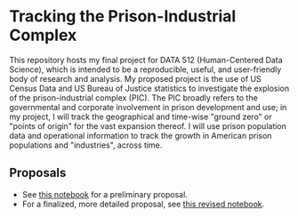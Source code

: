 # Tracking the Prison-Industrial Complex

This repository hosts my final project for DATA 512 (Human-Centered Data Science), which is intended to be a reproducible, useful, and user-friendly body of research and analysis. My proposed project is the use of US Census Data and US Bureau of Justice statistics to investigate the explosion of the prison-industrial complex (PIC). The PIC broadly refers to the governmental and corporate involvement in prison development and use; in my project, I will track the geographical and time-wise "ground zero" or "points of origin" for the vast expansion thereof. I will use prison population data and operational information to track the growth in American prison populations and "industries", across time. 

## Proposals

- See [this notebook](https://github.com/Anmol-Srivastava/data-512-final/blob/main/Proposal_Preliminary.ipynb) for a preliminary proposal.
- For a finalized, more detailed proposal, see [this revised notebook](https://github.com/Anmol-Srivastava/data-512-final/blob/main/Proposal_Final.ipynb).

